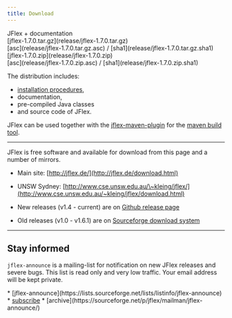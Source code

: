 ```yaml
---
title: Download
---
```


<div class="container download">
<div class="row">
  <div class="col-sm-4"><div class="xitem">
  JFlex + documentation
  </div></div>
  <div class="col-sm-5"><div class="xitem">
  [jflex-1.7.0.tar.gz](release/jflex-1.7.0.tar.gz)
  </div></div>
  <div class="col-sm-2"><div class="xitem text-center">
  [asc](release/jflex-1.7.0.tar.gz.asc) / 
  [sha1](release/jflex-1.7.0.tar.gz.sha1)
  </div></div>
</div>
<div class="row">
  <div class="col-sm-5 col-sm-offset-4"><div class="xitem">
  [jflex-1.7.0.zip](release/jflex-1.7.0.zip)
  </div></div>
  <div class="col-sm-2"><div class="xitem text-center">
  [asc](release/jflex-1.7.0.zip.asc) / 
  [sha1](release/jflex-1.7.0.zip.sha1)
  </div></div>
</div>
</div>

The distribution includes:

 - [installation procedures](installing.html),
 - documentation,
 - pre-compiled Java classes 
 - and source code of JFlex.

JFlex can be used together with the
[jflex-maven-plugin](http://jflex-de.github.io/jflex-web/jflex-maven-plugin/)
for the [maven build tool](http://maven.apache.org).

----------------------------


JFlex is free software and available for
download from this page and a number of mirrors.

-   Main site: [http://jflex.de/](http://jflex.de/download.html)
    
-   UNSW Sydney:
    [http://www.cse.unsw.edu.au/\~kleing/jflex/](http://www.cse.unsw.edu.au/~kleing/jflex/download.html)
    
-   New releases (v1.4 - current) are on 
    [Github release page](https://github.com/jflex-de/jflex/releases)

-   Old releases (v1.0 - v1.6.1) are on 
    [Sourceforge download system](https://sourceforge.net/projects/jflex/files/jflex/)
    

----------------------------

## Stay informed

`jflex-announce` is a mailing-list for notification on new JFlex releases and severe bugs. This list is read only and very low traffic.
Your email address will be kept private.

<div class="container"><div class="row">
<div class="col-md-7 col-md-offset-2">
<div class="mailitems">
* [jflex-announce](https://lists.sourceforge.net/lists/listinfo/jflex-announce)
* <a class="button" href="mailto:jflex-announce-request@lists.sourceforge.net?subject=subscribe">subscribe</a>
* [archive](https://sourceforge.net/p/jflex/mailman/jflex-announce/)
</div></div></div></div>
